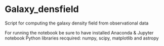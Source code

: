 # Galaxy_densfield
Script for computing the galaxy density field from observational data

For running the notebook be sure to have installed Anaconda & Jupyter notebook
Python libraries recquired: numpy, scipy, matplotlib and astropy 
